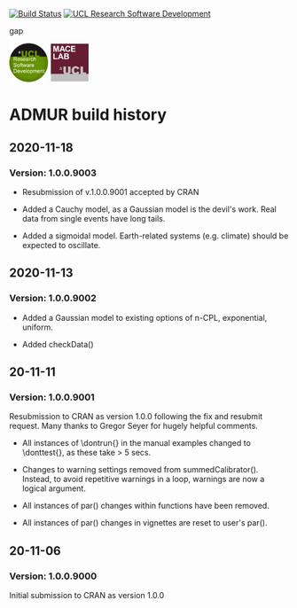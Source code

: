 [![Build Status](https://travis-ci.org/AdrianTimpson/ADMUR.svg?branch=master)](https://travis-ci.org/AdrianTimpson/ADMUR)
[![UCL Research Software Development](UCLlogo.png&s=70)](https://github.com/UCL)

gap

<img src="UCLlogo.png" alt="UCL Research Software Development" height="70">
<img src="MACELABlogo.png" alt="Molecular And Cultural Evolution Laboratory" height="70">

# ADMUR build history

## 2020-11-18

### Version: 1.0.0.9003

* Resubmission of v.1.0.0.9001 accepted by CRAN

* Added a Cauchy model, as a Gaussian model is the devil's work. Real data from single events have long tails.

* Added a sigmoidal model. Earth-related systems (e.g. climate) should be expected to oscillate.

## 2020-11-13

### Version: 1.0.0.9002

* Added a Gaussian model to existing options of n-CPL, exponential, uniform.

* Added checkData()

## 20-11-11 

### Version: 1.0.0.9001

Resubmission to CRAN as version 1.0.0 following the fix and resubmit request. Many thanks to Gregor Seyer for hugely helpful comments.

* All instances of \dontrun{} in the manual examples changed to \donttest{}, as these take > 5 secs. 

* Changes to warning settings removed from summedCalibrator(). Instead, to avoid repetitive warnings in a loop, warnings are now a logical argument.

* All instances of par() changes within functions have been removed. 

* All instances of par() changes in vignettes are reset to user's par().


## 20-11-06 

### Version: 1.0.0.9000

Initial submission to CRAN as version 1.0.0


